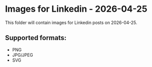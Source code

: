 # Images for Linkedin - 2026-04-25

This folder will contain images for Linkedin posts on 2026-04-25.

## Supported formats:
- PNG
- JPG/JPEG
- SVG
